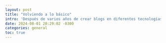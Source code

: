 ```yaml
---
layout: post
title: "Volviendo a lo básico"
intro: 'Después de varios años de crear blogs en diferentes tecnologías decidí volver al primer amor: Jekyll y GitHub pages.'
date: 2024-08-01 20:29:02 -0300
categories: general
toc: true
---
```



